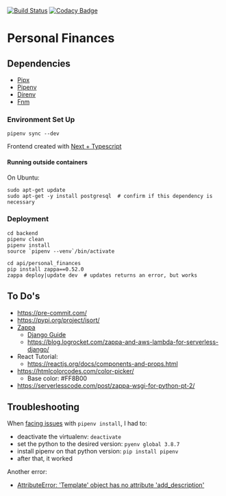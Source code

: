 [![Build Status](https://travis-ci.com/taciogt/personal-finances.svg?branch=main)](https://travis-ci.com/taciogt/personal-finances)
[![Codacy Badge](https://api.codacy.com/project/badge/Grade/9579b1aedb26409bb41b22bd317514f8)](https://app.codacy.com/gh/taciogt/personal-finances?utm_source=github.com&utm_medium=referral&utm_content=taciogt/personal-finances&utm_campaign=Badge_Grade)

# Personal Finances

## Dependencies

* [Pipx](https://pypa.github.io/pipx/)
* [Pipenv](https://pipenv.pypa.io/en/latest/)
* [Direnv](https://direnv.net/)
* [Fnm](https://github.com/Schniz/fnm)

### Environment Set Up

```shell
pipenv sync --dev
```

Frontend created with [Next + Typescript](https://github.com/vercel/next.js/tree/master/examples/with-typescript)

#### Running outside containers

On Ubuntu:

```shell
sudo apt-get update
sudo apt-get -y install postgresql  # confirm if this dependency is necessary
```

### Deployment

```shell
cd backend
pipenv clean
pipenv install
source `pipenv --venv`/bin/activate 

cd api/personal_finances
pip install zappa==0.52.0
zappa deploy|update dev  # updates returns an error, but works

```

## To Do's

* https://pre-commit.com/
* https://pypi.org/project/isort/
* [Zappa](https://github.com/zappa/Zappa)
  * [Django Guide](https://romandc.com/zappa-django-guide/)
  * https://blog.logrocket.com/zappa-and-aws-lambda-for-serverless-django/
* React Tutorial:
  * https://reactjs.org/docs/components-and-props.html
* https://htmlcolorcodes.com/color-picker/
  * Base color: #FF8B00
* https://serverlesscode.com/post/zappa-wsgi-for-python-pt-2/

## Troubleshooting

When [facing issues](https://github.com/pypa/pipenv/issues/4804) with `pipenv install`, I had to:

* deactivate the virtualenv: `deactivate`
* set the python to the desired version: `pyenv global 3.8.7`
* install pipenv on that python version: `pip install pipenv`
* after that, it worked

Another error:

* [AttributeError: 'Template' object has no attribute 'add_description'](https://stackoverflow.com/questions/68391621/zappa-deploy-fails-with-attributeerror-template-object-has-no-attribute-add)
